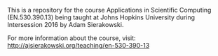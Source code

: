 This is a repository for the course Applications in Scientific Computing
(EN.530.390.13) being taught at Johns Hopkins University during Intersession
2016 by Adam Sierakowski.

For more information about the course, visit:
http://ajsierakowski.org/teaching/en-530-390-13
